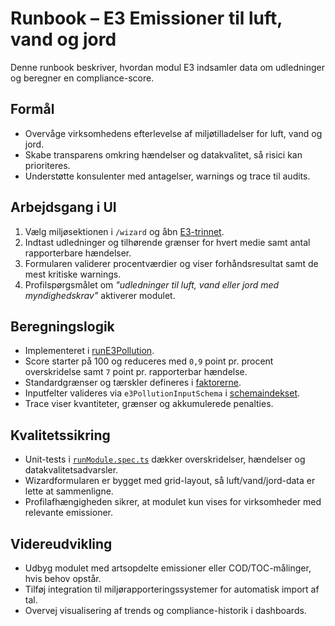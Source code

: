 # Runbook – E3 Emissioner til luft, vand og jord

Denne runbook beskriver, hvordan modul E3 indsamler data om udledninger og beregner en compliance-score.

## Formål

- Overvåge virksomhedens efterlevelse af miljøtilladelser for luft, vand og jord.
- Skabe transparens omkring hændelser og datakvalitet, så risici kan prioriteres.
- Understøtte konsulenter med antagelser, warnings og trace til audits.

## Arbejdsgang i UI

1. Vælg miljøsektionen i `/wizard` og åbn [E3-trinnet](../../apps/web/features/wizard/steps/E3Pollution.tsx).
2. Indtast udledninger og tilhørende grænser for hvert medie samt antal rapporterbare hændelser.
3. Formularen validerer procentværdier og viser forhåndsresultat samt de mest kritiske warnings.
4. Profilspørgsmålet om *"udledninger til luft, vand eller jord med myndighedskrav"* aktiverer modulet.

## Beregningslogik

- Implementeret i [runE3Pollution](../../packages/shared/calculations/modules/runE3Pollution.ts).
- Score starter på 100 og reduceres med `0,9` point pr. procent overskridelse samt `7` point pr. rapporterbar hændelse.
- Standardgrænser og tærskler defineres i [faktorerne](../../packages/shared/calculations/factors.ts).
- Inputfelter valideres via `e3PollutionInputSchema` i [schemaindekset](../../packages/shared/schema/index.ts).
- Trace viser kvantiteter, grænser og akkumulerede penalties.

## Kvalitetssikring

- Unit-tests i [`runModule.spec.ts`](../../packages/shared/calculations/__tests__/runModule.spec.ts) dækker overskridelser, hændelser og datakvalitetsadvarsler.
- Wizardformularen er bygget med grid-layout, så luft/vand/jord-data er lette at sammenligne.
- Profilafhængigheden sikrer, at modulet kun vises for virksomheder med relevante emissioner.

## Videreudvikling

- Udbyg modulet med artsopdelte emissioner eller COD/TOC-målinger, hvis behov opstår.
- Tilføj integration til miljørapporteringssystemer for automatisk import af tal.
- Overvej visualisering af trends og compliance-historik i dashboards.
